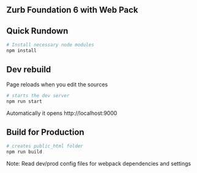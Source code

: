 ## Zurb Foundation 6 with Web Pack
## Quick Rundown
```sh
# Install necessary node modules
npm install
```
## Dev rebuild
Page reloads when you edit the sources

```sh
# starts the dev server
npm run start
```

Automatically it opens http://localhost:9000

## Build for Production
```sh
# creates public_html folder
npm run build
```

Note: Read dev/prod config files for webpack dependencies and settings
